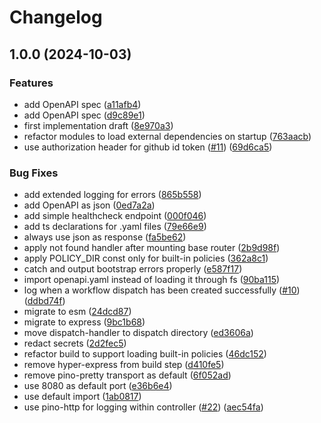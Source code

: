 # Changelog

## 1.0.0 (2024-10-03)


### Features

* add OpenAPI spec ([a11afb4](https://github.com/abinnovision/github-workflow-dispatch-proxy/commit/a11afb4ef5e87e466434362f9050309f6d23da5e))
* add OpenAPI spec ([d9c89e1](https://github.com/abinnovision/github-workflow-dispatch-proxy/commit/d9c89e1fb36d3fad5dba4d96083c57460d503f31))
* first implementation draft ([8e970a3](https://github.com/abinnovision/github-workflow-dispatch-proxy/commit/8e970a3e58e4f273f6cb961e12bff596a0097348))
* refactor modules to load external dependencies on startup ([763aacb](https://github.com/abinnovision/github-workflow-dispatch-proxy/commit/763aacb19220e9491fe5dcf71986be33fcddc100))
* use authorization header for github id token ([#11](https://github.com/abinnovision/github-workflow-dispatch-proxy/issues/11)) ([69d6ca5](https://github.com/abinnovision/github-workflow-dispatch-proxy/commit/69d6ca589666ea8dab003a727a681ce4f5d93f95))


### Bug Fixes

* add extended logging for errors ([865b558](https://github.com/abinnovision/github-workflow-dispatch-proxy/commit/865b5582097c31736e4765ed3adf5761ce77c8b1))
* add OpenAPI as json ([0ed7a2a](https://github.com/abinnovision/github-workflow-dispatch-proxy/commit/0ed7a2a6edb1fda1eab91cde56b9ba7f8904494b))
* add simple healthcheck endpoint ([000f046](https://github.com/abinnovision/github-workflow-dispatch-proxy/commit/000f046969b7fa93d4cf453c083cbb8bbb9efd19))
* add ts declarations for .yaml files ([79e66e9](https://github.com/abinnovision/github-workflow-dispatch-proxy/commit/79e66e92ca5bdaad805d5117b04e67710c7af31f))
* always use json as response ([fa5be62](https://github.com/abinnovision/github-workflow-dispatch-proxy/commit/fa5be626733ef77faf9099c7edf65dccef6efeb9))
* apply not found handler after mounting base router ([2b9d98f](https://github.com/abinnovision/github-workflow-dispatch-proxy/commit/2b9d98f90a33ea7ae1772c116fc107ec0a399276))
* apply POLICY_DIR const only for built-in policies ([362a8c1](https://github.com/abinnovision/github-workflow-dispatch-proxy/commit/362a8c150735f8533970ced40c37615ec0f0cfe3))
* catch and output bootstrap errors properly ([e587f17](https://github.com/abinnovision/github-workflow-dispatch-proxy/commit/e587f179c37dd1a9614fd85fcc7a9a06d4b54f75))
* import openapi.yaml instead of loading it through fs ([90ba115](https://github.com/abinnovision/github-workflow-dispatch-proxy/commit/90ba115d460c172025d34e6ff692b5bf04c82521))
* log when a workflow dispatch has been created successfully ([#10](https://github.com/abinnovision/github-workflow-dispatch-proxy/issues/10)) ([ddbd74f](https://github.com/abinnovision/github-workflow-dispatch-proxy/commit/ddbd74f07d415a3c2b03cef2d484d13992aadcd6))
* migrate to esm ([24dcd87](https://github.com/abinnovision/github-workflow-dispatch-proxy/commit/24dcd87bfc4fee59c2c1ea8f75c1891b136e0174))
* migrate to express ([9bc1b68](https://github.com/abinnovision/github-workflow-dispatch-proxy/commit/9bc1b68a35df21488690d77ec6841e25a5f87314))
* move dispatch-handler to dispatch directory ([ed3606a](https://github.com/abinnovision/github-workflow-dispatch-proxy/commit/ed3606aecb6db46b02796182a1e677db918cad77))
* redact secrets ([2d2fec5](https://github.com/abinnovision/github-workflow-dispatch-proxy/commit/2d2fec5015cd76cf2a6b1687c6577d4d54874301))
* refactor build to support loading built-in policies ([46dc152](https://github.com/abinnovision/github-workflow-dispatch-proxy/commit/46dc15281440b05c7f3590e343c681c1eff5dded))
* remove hyper-express from build step ([d410fe5](https://github.com/abinnovision/github-workflow-dispatch-proxy/commit/d410fe50d08762b1ae5ec5d318f8348b21bf8517))
* remove pino-pretty transport as default ([6f052ad](https://github.com/abinnovision/github-workflow-dispatch-proxy/commit/6f052adc5862ae0080bfc86243745ba10d192522))
* use 8080 as default port ([e36b6e4](https://github.com/abinnovision/github-workflow-dispatch-proxy/commit/e36b6e4b9bea0522fb252632aa1ceec7f820c816))
* use default import ([1ab0817](https://github.com/abinnovision/github-workflow-dispatch-proxy/commit/1ab08174aa36d56a997c0f01e2acb5a4383faa37))
* use pino-http for logging within controller ([#22](https://github.com/abinnovision/github-workflow-dispatch-proxy/issues/22)) ([aec54fa](https://github.com/abinnovision/github-workflow-dispatch-proxy/commit/aec54fabdd9e62d0b0f751140cf8b72dbcb9201e))
